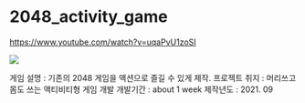 # 2048_activity_game

https://www.youtube.com/watch?v=uqaPvU1zoSI  

<img src='./POSE_2048.png' />   

게임 설명 : 기존의 2048 게임을 액션으로 즐길 수 있게 제작.
프로젝트 취지 : 머리쓰고 몸도 쓰는 액티비티형 게임 개발
개발기간 : about 1 week
제작년도 : 2021. 09
